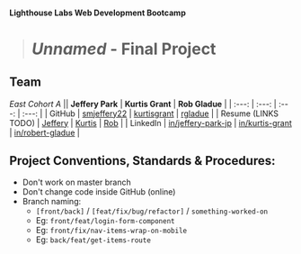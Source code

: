 #### **Lighthouse Labs Web Development Bootcamp**
> # *Unnamed* - Final Project

## Team

*East Cohort A*
|| **Jeffery Park** | **Kurtis Grant** | **Rob Gladue** |
| :---: | :---: | :---: | :---: |
| GitHub | [smjeffery22](https://github.com/smjeffery22) | [kurtisgrant](https://github.com/kurtisgrant) | [rgladue](https://github.com/rgladue) |
| Resume (LINKS TODO) | [Jeffery]() | [Kurtis]() | [Rob]() |
| LinkedIn | [in/jeffery-park-jp](https://www.linkedin.com/in/jeffery-park-jp) | [in/kurtis-grant](https://github.com/kurtisgrant) | [in/robert-gladue](https://www.linkedin.com/in/robert-gladue) |

## Project Conventions, Standards & Procedures:

 - Don't work on master branch
 - Don't change code inside GitHub (online)
 - Branch naming:
    - `[front/back]` / `[feat/fix/bug/refactor]` / `something-worked-on`
    - Eg: `front/feat/login-form-component`
    - Eg: `front/fix/nav-items-wrap-on-mobile`
    - Eg: `back/feat/get-items-route`


